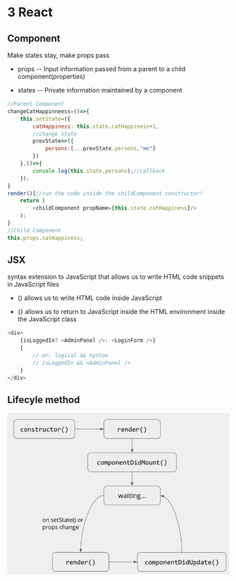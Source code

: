 # 3 React
## Component
Make states stay, make props pass

- props -- Input information passed from a parent to a child component(properties)

- states -- Private information maintained by a component

```js
//Parent Component
changeCatHappinneess=()=>{
    this.setState=({
        catHappiness: this.state.catHappiness+1,
        //change state
        prevState=>({
            persons:[...prevState.persons,"me"]
        })
    },()=>{
        console.log(this.state.persons);//callback
    });
}
render(){//run the code inside the childComponent constructor!
    return (
        <childComponent propName={this.state.catHappiness}/>
    );
}
//Child Component
this.props.catHappiness;
```
## JSX

syntax extension to JavaScript that allows us to write HTML code snippets in JavaScript files

- () allows us to write HTML code inside JavaScript

- {} allows us to return to JavaScript inside the HTML environment inside the JavaScript class

```js
<div>
    {isLoggedIn? <AdminPanel />: <LoginForm />}
    {
        // or: logical && syntax
        // isLoggedIn && <AdminPanel />
    }
</div>
```

## Lifecyle method

![20210804194814](https://raw.githubusercontent.com/zxc2012/image/main/20210804194814.png)